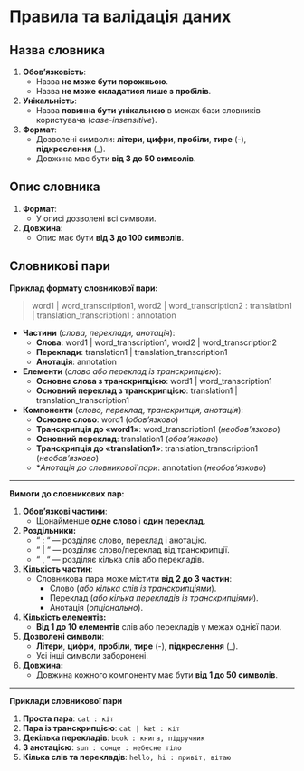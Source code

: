 # Правила та валідація даних

## **Назва словника**

1. **Обовʼязковість**:
    - Назва **не може бути порожньою**.
    - Назва **не може складатися лише з пробілів**.
2. **Унікальність**:
    - Назва **повинна бути унікальною** в межах бази словників користувача (*case-insensitive*).
3. **Формат**:
    - Дозволені символи: **літери**, **цифри**, **пробіли**, **тире** (-), **підкреслення** (_).
    - Довжина має бути **від 3 до 50 символів**.

## **Опис словника**

1. **Формат**:
    - У описі дозволені всі символи.
2. **Довжина**:
    - Опис має бути **від 3 до 100 символів**.

## **Словникові пари**

**Приклад формату словникової пари:**

> word1 | word_transcription1, word2 | word_transcription2 : translation1 | translation_transcription1 : annotation

- **Частини** (*слова, переклади, анотація*):
    - **Слова**: word1 | word_transcription1, word2 | word_transcription2
    - **Переклади**: translation1 | translation_transcription1
    - **Анотація**: annotation
- **Елементи** (*слово або переклад із транскрипцією*):
    - **Основне слова з транскрипцією**: word1 | word_transcription1
    - **Основний переклад з транскрипцією**: translation1 | translation_transcription1
- **Компоненти** (*слово, переклад, транскрипція, анотація*):
    - **Основне слово**: word1 (*обовʼязково*)
    - **Транскрипція до «word1»**: word_transcription1 (*необовʼязково*)
    - **Основний переклад**: translation1 (*обовʼязково*)
    - **Транскрипція до «translation1»**: translation_transcription1 (*необовʼязково*)
    - **Анотація до словникової пари*: annotation (*необовʼязково*)

---

**Вимоги до словникових пар:**

1. **Обовʼязкові частини**:
    - Щонайменше **одне слово** і **один переклад**.
2. **Роздільники:**
    - “ : “ — розділяє слово, переклад і анотацію.
    - “ | “ — розділяє слово/переклад від транскрипції.
    - “ , “ — розділяє кілька слів або перекладів.
3. **Кількість частин**:
    - Словникова пара може містити **від** **2 до 3 частин**:
        - Слово (*або кілька слів із транскрипціями*).
        - Переклад (*або кілька перекладів із транскрипціями*).
        - Анотація (*опціонально*).
4. **Кількість елементів:**
    - **Від 1 до 10 елементів** слів або перекладів у межах однієї пари.
5. **Дозволені символи**:
    - **Літери**, **цифри**, **пробіли**, **тире** (-), **підкреслення** (_).
    - Усі інші символи заборонені.
6. **Довжина:**
    - Довжина кожного компоненту має бути **від 1 до 50 символів**.

---

**Приклади словникової пари**

1. **Проста пара**:
    `cat : кіт`
2. **Пара із транскрипцією**:
    `cat | kæt : кіт`
3. **Декілька перекладів**:
    `book : книга, підручник`
4. **З анотацією**:
    `sun : сонце : небесне тіло`
5. **Кілька слів та перекладів**:
    `hello, hi : привіт, вітаю`
